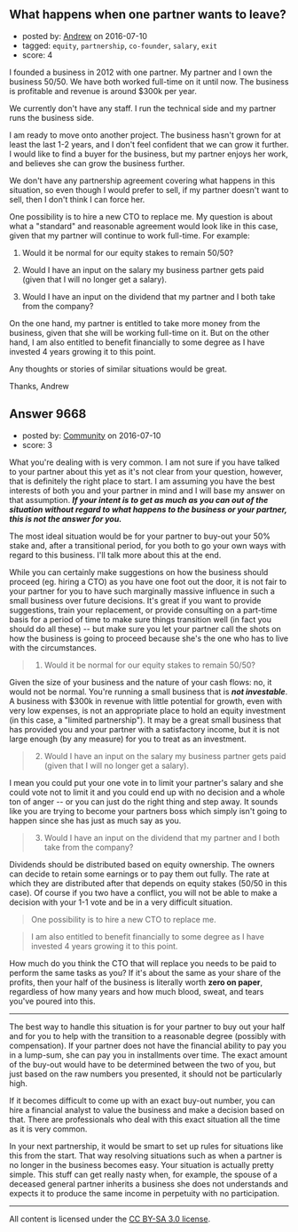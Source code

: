 ## What happens when one partner wants to leave?

- posted by: [Andrew](https://stackexchange.com/users/262678/andrew) on 2016-07-10
- tagged: `equity`, `partnership`, `co-founder`, `salary`, `exit`
- score: 4

I founded a business in 2012 with one partner. My partner and I own the business 50/50. We have both worked full-time on it until now. The business is profitable and revenue is around $300k per year. 

We currently don't have any staff. I run the technical side and my partner runs the business side. 

I am ready to move onto another project. The business hasn't grown for at least the last 1-2 years, and I don't feel confident that we can grow it further. I would like to find a buyer for the business, but my partner enjoys her work, and believes she can grow the business further. 

We don't have any partnership agreement covering what happens in this situation, so even though I would prefer to sell, if my partner doesn't want to sell, then I don't think I can force her. 

One possibility is to hire a new CTO to replace me. My question is about what a "standard" and reasonable agreement would look like in this case, given that my partner will continue to work full-time. For example:

1) Would it be normal for our equity stakes to remain 50/50?

2) Would I have an input on the salary my business partner gets paid (given that I will no longer get a salary). 

3) Would I have an input on the dividend that my partner and I both take from the company? 

On the one hand, my partner is entitled to take more money from the business, given that she will be working full-time on it. But on the other hand, I am also entitled to benefit financially to some degree as I have invested 4 years growing it to this point.   

Any thoughts or stories of similar situations would be great. 

Thanks,
Andrew




## Answer 9668

- posted by: [Community](https://stackexchange.com/users/-1/community) on 2016-07-10
- score: 3

What you're dealing with is very common. I am not sure if you have talked to your partner about this yet as it's not clear from your question, however, that is definitely the right place to start. I am assuming you have the best interests of both you and your partner in mind and I will base my answer on that assumption. ***If your intent is to get as much as you can out of the situation without regard to what happens to the business or your partner, this is not the answer for you.***

The most ideal situation would be for your partner to buy-out your 50% stake and, after a transitional period, for you both to go your own ways with regard to this business. I'll talk more about this at the end.

While you can certainly make suggestions on how the business should proceed (eg. hiring a CTO) as you have one foot out the door, it is not fair to your partner for you to have such marginally massive influence in such a small business over future decisions. It's great if you want to provide suggestions, train your replacement, or provide consulting on a part-time basis for a period of time to make sure things transition well (in fact you should do all these) -- but make sure you let your partner call the shots on how the business is going to proceed because she's the one who has to live with the circumstances.

> 1) Would it be normal for our equity stakes to remain 50/50?

Given the size of your business and the nature of your cash flows: no, it would not be normal. You're running a small business that is ***not investable***. A business with $300k in revenue with little potential for growth, even with very low expenses, is not an appropriate place to hold an equity investment (in this case, a "limited partnership"). It may be a great small business that has provided you and your partner with a satisfactory income, but it is not large enough (by any measure) for you to treat as an investment.

> 2) Would I have an input on the salary my business partner gets paid (given that I will no longer get a salary).

I mean you could put your one vote in to limit your partner's salary and she could vote not to limit it and you could end up with no decision and a whole ton of anger -- or you can just do the right thing and step away.  It sounds like you are trying to become your partners boss which simply isn't going to happen since she has just as much say as you.

> 3) Would I have an input on the dividend that my partner and I both take from the company?

Dividends should be distributed based on equity ownership. The owners can decide to retain some earnings or to pay them out fully. The rate at which they are distributed after that depends on equity stakes (50/50 in this case). Of course if you two have a conflict, you will not be able to make a decision with your 1-1 vote and be in a very difficult situation.

> One possibility is to hire a new CTO to replace me.

> I am also entitled to benefit financially to some degree as I have invested 4 years growing it to this point.

How much do you think the CTO that will replace you needs to be paid to perform the same tasks as you? If it's about the same as your share of the profits, then your half of the business is literally worth **zero on paper**, regardless of how many years and how much blood, sweat, and tears you've poured into this.

---

The best way to handle this situation is for your partner to buy out your half and for you to help with the transition to a reasonable degree (possibly with compensation). If your partner does not have the financial ability to pay you in a lump-sum, she can pay you in installments over time. The exact amount of the buy-out would have to be determined between the two of you, but just based on the raw numbers you presented, it should not be particularly high.

If it becomes difficult to come up with an exact buy-out number, you can hire a financial analyst to value the business and make a decision based on that. There are professionals who deal with this exact situation all the time as it is very common.

In your next partnership, it would be smart to set up rules for situations like this from the start. That way resolving situations such as when a partner is no longer in the business becomes easy. Your situation is actually pretty simple. This stuff can get really nasty when, for example, the spouse of a deceased general partner inherits a business she does not understands and expects it to produce the same income in perpetuity with no participation.



---

All content is licensed under the [CC BY-SA 3.0 license](https://creativecommons.org/licenses/by-sa/3.0/).
